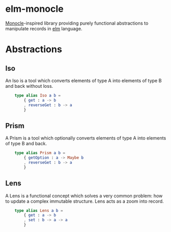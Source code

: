 

elm-monocle
===========

[Monocle](http://julien-truffaut.github.io/Monocle/)-inspired library providing purely functional abstractions to manipulate records in [elm](http://www.elm-lang.org/) language.

# Abstractions

## Iso

An Iso is a tool which converts elements of type A into elements of type B and back without loss.

```elm
    type alias Iso a b =
        { get : a -> b
        , reverseGet : b -> a
        }
```

## Prism

A Prism is a tool which optionally converts elements of type A into elements of type B and back.

```elm
    type alias Prism a b =
        { getOption : a -> Maybe b
        , reverseGet : b -> a
        }
```

## Lens

A Lens is a functional concept which solves a very common problem: how to update a complex immutable structure. Lens acts as a zoom into record.

```elm
    type alias Lens a b =
        { get : a -> b
        , set : b -> a -> a
        }
```